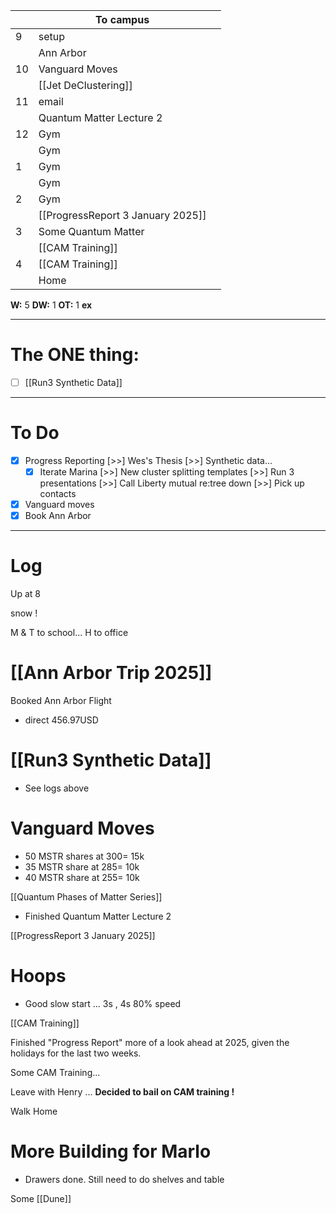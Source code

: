 
|     | To campus                         |     |
| --- | --------------------------------- | --- |
| 9   | setup                             |     |
|     | Ann Arbor                         |     |
| 10  | Vanguard Moves                    |     |
|     | [[Jet DeClustering]]              |     |
| 11  | email                             |     |
|     | Quantum Matter Lecture 2          |     |
| 12  | Gym                               |     |
|     | Gym                               |     |
| 1   | Gym                               |     |
|     | Gym                               |     |
| 2   | Gym                               |     |
|     | [[ProgressReport 3 January 2025]] |     |
| 3   | Some Quantum Matter               |     |
|     | [[CAM Training]]                  |     |
| 4   | [[CAM Training]]                  |     |
|     | Home                              |     |

**W:** 5 
**DW:** 1
**OT:** 1
**ex** 

---
# The ONE thing: 
- [ ] [[Run3 Synthetic Data]]

---
# To Do

- [x] Progress Reporting
 [>>] Wes's Thesis
 [>>]  Synthetic data... 
	- [x] Iterate Marina
	[>>] New cluster splitting templates
	[>>] Run 3 presentations 
 [>>] Call Liberty mutual re:tree down
 [>>] Pick up contacts
- [x] Vanguard moves
- [x] Book Ann Arbor

---

# Log

Up at 8 

snow ! 

M & T to school... H to office

# [[Ann Arbor Trip 2025]]
Booked Ann Arbor Flight
- direct 456.97USD

# [[Run3 Synthetic Data]]
- See logs above

# Vanguard Moves
- 50 MSTR shares at $300 = ~$15k
- 35 MSTR share at $285 =  ~$10k
- 40 MSTR share at $255 =  ~$10k


[[Quantum Phases of Matter Series]]
- Finished Quantum Matter Lecture 2

[[ProgressReport 3 January 2025]]

# Hoops 
- Good slow start ... 3s , 4s 80% speed

[[CAM Training]]

Finished "Progress Report"  more of a look ahead at 2025, given the holidays for the last two weeks. 

Some CAM Training...

Leave  with Henry ... **Decided to bail on CAM training !**

Walk Home 

# More Building for Marlo
- Drawers done. Still need to do shelves and table

Some [[Dune]]


